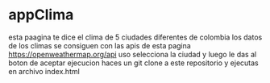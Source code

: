 # appClima
esta paagina te dice el clima de 5 ciudades diferentes de colombia
los datos de los climas se consiguen con las apis de esta pagina https://openweathermap.org/api
uso
selecciona la ciudad y luego le das al boton de aceptar 
ejecucion 
haces un git clone a este repositorio 
y ejecutas en archivo index.html
